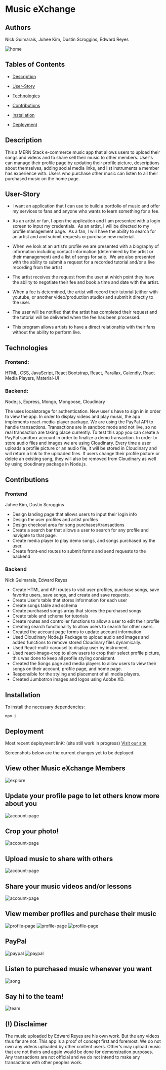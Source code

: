 # Music eXchange 

## Authors
Nick Guimarais, Juhee Kim, Dustin Scroggins, Edward Reyes

![home](./client/src/assets/screenshots/home.png)

## Tables of Contents
* [Description](#description)
* [User-Story](#user-story)

* [Technologies](#technologies)

* [Contributions](#contributions)

* [Installation](#installation)

* [Deployment](#Deployment)

## Description
This a MERN Stack e-commerce music app that allows users to upload their songs and videos and to share sell their music to other members. User's can manage their profile page by updating their profile picture, descriptions about themselves, adding social media links, and list instruments a member has experience with. Users who purchase other music can listen to all their purchased music on the home page. 

## User-Story
* I want an application that I can use to build a portfolio of music and offer my services to fans and anyone who wants to learn something for a fee. 

* As an artist or fan, I open the application and I am presented with a login screen to input my credentials.  As an artist, I will be directed to my profile management page.  As a fan, I will have the ability to search for an artist and and submit requests or purchase new material.

* When we look at an artist’s profile we are presented with a biography of information including contact information (determined by the artist or their management) and a list of songs for sale.  We are also presented with the ability to submit a request for a recorded tutorial and/or a live recording from the artist

* The artist receives the request from the user at which point they have the ability to negotiate their fee and book a time and date with the artist. 

* When a fee is determined, the artist will record their tutorial (either with youtube, or another video/production studio) and submit it directly to the user.

* The user will be notified that the artist has completed their request and the tutorial will be delivered when the fee has been processed.

* This program allows artists to have a direct relationship with their fans without the ability to perform live. 

## Technologies

### Frontend:
HTML, CSS, JavaScript, React Bootstrap, React, Parallax, Calendly, React Media Players, Material-UI

### Backend:
Node.js, Express, Mongo, Mongoose, Cloudinary

The uses localstorage for authentication. New user's have to sign in in order to view the app. In order to display videos and play music, the app implements react-media-player package. We are using the PayPal API to handle transactions. Transactions are in sandbox mode and not live, so no real transaction are taking place currently. To test this app you can create a PayPal sandbox account in order to finalize a demo transaction. In order to store audio files and images we are using Cloudinary. Every time a user uploads a profile picture or an audio file, it will be stored in Cloudinary and will return a link to the uploaded files. If users change their profile picture or delete an existing song, they will also be removed from Cloudinary as well by using cloudinary package in Node.js.

## Contributions

### Frontend
Juhee Kim, Dustin Scroggins
* Design landing page that allows users to input their login info
* Design the user profiles and artist profiles
* Design checkout area for song purchases/transactions
* Create a search bar that allows a user to search for any profile and navigate to that page. 
* Create media player to play demo songs, and songs purchased by the user. 
* Create front-end routes to submit forms and send requests to the backend

### Backend
Nick Guimarais, Edward Reyes

* Create HTML and API routes to visit user profiles, purchase songs, save favorite users, save songs, and create and save requests.
* Create User’s table that stores information for each user
* Create songs table and schema
* Create purchased songs array that stores the purchased songs
* Create table and schema for tutorials
* Create routes and controller functions to allow a user to edit their profile
* Creating search functionality to allow users to search for other users.
* Created the account page forms to update account information
* Used Cloudinary Node.js Package to upload audio and images and added functions to remove stored Cloudinary files dynamically.
* Used React-multi-carousel to display user by instrument.
* Used react-image-crop to allow users to crop their select profile picture, this was done to keep all profile styling consistent.
* Created the Songs page and media players to allow users to view their songs on their account, profile page, and home page. 
* Responsible for the styling and placement of all media players.
* Created Jumbotron images and logos using Adobe XD.

## Installation

To install the necessary dependencies:

```
npm i
```

## Deployment
Most recent deployment linK: (site still work in progress)
[Visit our site](https://musicexchangev2.herokuapp.com/)

Screenshots below are the current changes yet to be deployed

## View other Music eXchange Members
![explore](./client/src/assets/screenshots/explore.png)
## Update your profile page to let others know more about you
![account-page](./client/src/assets/screenshots/account.png)
## Crop your photo!
![account-page](./client/src/assets/screenshots/account-5.png)
## Upload music to share with others
![account-page](./client/src/assets/screenshots/account-4.png)
## Share your music videos and/or lessons 
![account-page](./client/src/assets/screenshots/account-3.png)
## View member profiles and purchase their music
![profile-page](./client/src/assets/screenshots/profile-page.png)
![profile-page](./client/src/assets/screenshots/profile-2.png)
![profile-page](./client/src/assets/screenshots/profile-3.png)
## PayPal
![paypal](./client/src/assets/screenshots/paypal.png)
![paypal](./client/src/assets/screenshots/paypal-2.png)
## Listen to purchased music whenever you want
![song](./client/src/assets/screenshots/songs.png)
## Say hi to the team!
![team](./client/src/assets/screenshots/team.png)

## (!) Disclaimer
The music uploaded by Edward Reyes are his own work. But the any videos thus far are not. This app is a proof of concept first and foremost. We do not own any videos uploaded by other content users. Other's may upload music that are not theirs and again would be done for demonstration purposes. Any transactions are not official and we do not intend to make any transactions with other peoples work.

